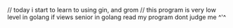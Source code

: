 // today i start to learn to using gin, and grom
// this program is very low level in golang
if views senior in golang read my program dont judge me ^'^
